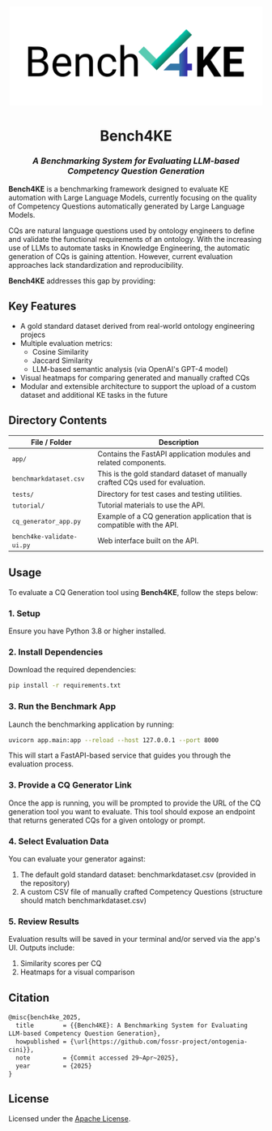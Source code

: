 <p align="center">
  <img src="./benchmarklogo.png" alt="Bench4KE Logo" width="500"/>
</p>

<h1 align="center">Bench4KE</h1>
<h3 align="center"><i>A Benchmarking System for Evaluating LLM-based Competency Question Generation</i></h3>

**Bench4KE** is a benchmarking framework designed to evaluate KE automation with Large Language Models, currently focusing on the quality of Competency Questions automatically generated by Large Language Models.

CQs are natural language questions used by ontology engineers to define and validate the functional requirements of an ontology. With the increasing use of LLMs to automate tasks in Knowledge Engineering, the automatic generation of CQs is gaining attention. However, current evaluation approaches lack standardization and reproducibility.

**Bench4KE** addresses this gap by providing:

## Key Features

- A gold standard dataset derived from real-world ontology engineering projecs  
- Multiple evaluation metrics:
  - Cosine Similarity
  - Jaccard Similarity
  - LLM-based semantic analysis (via OpenAI's GPT-4 model)
- Visual heatmaps for comparing generated and manually crafted CQs
- Modular and extensible architecture to support the upload of a custom dataset and additional KE tasks in the future

## Directory Contents

| File / Folder             | Description |
|--------------------------|-------------|
| `app/`                   | Contains the FastAPI application modules and related components. |
| `benchmarkdataset.csv`   | This is the gold standard dataset of manually crafted CQs used for evaluation. |
| `tests/`                 | Directory for test cases and testing utilities. |
| `tutorial/`              | Tutorial materials to use the API. |
| `cq_generator_app.py`    | Example of a CQ generation application that is compatible with the API. |
| `bench4ke-validate-ui.py`| Web interface built on the API. |


## Usage

To evaluate a CQ Generation tool using **Bench4KE**, follow the steps below:

### 1. Setup

Ensure you have Python 3.8 or higher installed. 

### 2. Install Dependencies 

Download the required dependencies:
```bash
pip install -r requirements.txt
```

### 3. Run the Benchmark App

Launch the benchmarking application by running:
```bash
uvicorn app.main:app --reload --host 127.0.0.1 --port 8000
```

This will start a FastAPI-based service that guides you through the evaluation process.

### 3. Provide a CQ Generator Link
Once the app is running, you will be prompted to provide the URL of the CQ generation tool you want to evaluate. This tool should expose an endpoint that returns generated CQs for a given ontology or prompt.

### 4. Select Evaluation Data
You can evaluate your generator against:

1. The default gold standard dataset: benchmarkdataset.csv (provided in the repository)
2. A custom CSV file of manually crafted Competency Questions (structure should match benchmarkdataset.csv)

### 5. Review Results
Evaluation results will be saved in your terminal and/or served via the app's UI. Outputs include:

1. Similarity scores per CQ
2. Heatmaps for a visual comparison

## Citation
```
@misc{bench4ke_2025,
  title        = {{Bench4KE}: A Benchmarking System for Evaluating LLM-based Competency Question Generation},
  howpublished = {\url{https://github.com/fossr-project/ontogenia-cini}},
  note         = {Commit accessed 29~Apr~2025},
  year         = {2025}
}
```

## License
Licensed under the [Apache License](./LICENSE).

